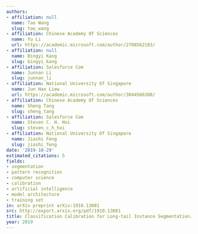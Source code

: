 ```yaml
---
authors:
- affiliation: null
  name: Tao Wang
  slug: tao_wang
- affiliation: Chinese Academy Of Sciences
  name: Yu Li
  url: https://academic.microsoft.com/author/2708562183/
- affiliation: null
  name: Bingyi Kang
  slug: bingyi_kang
- affiliation: Salesforce Com
  name: Junnan Li
  slug: junnan_li
- affiliation: National University Of Singapore
  name: Jun Hao Liew
  url: https://academic.microsoft.com/author/3044566308/
- affiliation: Chinese Academy Of Sciences
  name: Sheng Tang
  slug: sheng_tang
- affiliation: Salesforce Com
  name: Steven C. H. Hoi
  slug: steven_c_h_hoi
- affiliation: National University Of Singapore
  name: Jiashi Feng
  slug: jiashi_feng
date: '2019-10-29'
estimated_citations: 5
fields:
- segmentation
- pattern recognition
- computer science
- calibration
- artificial intelligence
- model architecture
- training set
in: arXiv preprint arXiv:1910.13081
src: http://export.arxiv.org/pdf/1910.13081
title: Classification Calibration for Long-tail Instance Segmentation.
year: 2019
---
```

